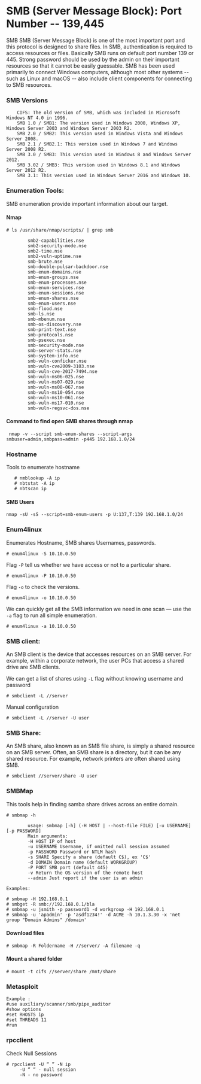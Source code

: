# SMB (Server Message Block): Port Number -- 139,445

SMB SMB (Server Message Block) is one of the most important port and this protocol is designed to share files. In SMB, authentication is required to access resources or files. Basically SMB runs on default port number 139 or 445. Strong password should be used by the admin on their important resources so that it cannot be easily guessable. 
SMB has been used primarily to connect Windows computers, although most other systems -- such as Linux and macOS -- also include client components for connecting to SMB resources.

### SMB Versions
```
    CIFS: The old version of SMB, which was included in Microsoft Windows NT 4.0 in 1996.
    SMB 1.0 / SMB1: The version used in Windows 2000, Windows XP, Windows Server 2003 and Windows Server 2003 R2.
    SMB 2.0 / SMB2: This version used in Windows Vista and Windows Server 2008.
    SMB 2.1 / SMB2.1: This version used in Windows 7 and Windows Server 2008 R2.
    SMB 3.0 / SMB3: This version used in Windows 8 and Windows Server 2012.
    SMB 3.02 / SMB3: This version used in Windows 8.1 and Windows Server 2012 R2.
    SMB 3.1: This version used in Windows Server 2016 and Windows 10.
```
### Enumeration Tools:

SMB enumeration provide important information about our target.

#### Nmap

```
# ls /usr/share/nmap/scripts/ | grep smb

		smb2-capabilities.nse
		smb2-security-mode.nse
		smb2-time.nse
		smb2-vuln-uptime.nse
		smb-brute.nse
		smb-double-pulsar-backdoor.nse
		smb-enum-domains.nse
		smb-enum-groups.nse
		smb-enum-processes.nse
		smb-enum-services.nse
		smb-enum-sessions.nse
		smb-enum-shares.nse
		smb-enum-users.nse
		smb-flood.nse
		smb-ls.nse
		smb-mbenum.nse
		smb-os-discovery.nse
		smb-print-text.nse
		smb-protocols.nse
		smb-psexec.nse
		smb-security-mode.nse
		smb-server-stats.nse
		smb-system-info.nse
		smb-vuln-conficker.nse
		smb-vuln-cve2009-3103.nse
		smb-vuln-cve-2017-7494.nse
		smb-vuln-ms06-025.nse
		smb-vuln-ms07-029.nse
		smb-vuln-ms08-067.nse
		smb-vuln-ms10-054.nse
		smb-vuln-ms10-061.nse
		smb-vuln-ms17-010.nse
		smb-vuln-regsvc-dos.nse
```

#### Command to find open SMB shares through nmap
```
 nmap -v --script smb-enum-shares --script-args smbuser=admin,smbpass=admin -p445 192.168.1.0/24
```

### Hostname
 Tools to enumerate hostname
 
```
   # nmblookup -A ip
   # nbtstat -A ip
   # nbtscan ip
```
#### SMB Users
```
nmap -sU -sS --script=smb-enum-users -p U:137,T:139 192.168.1.0/24
```

### Enum4linux
Enumerates Hostname, SMB shares Usernames, passwords.
```
# enum4linux -S 10.10.0.50
```

Flag `-P` tell us whether we have access or not to a particular share.
```
# enum4linux -P 10.10.0.50
```

Flag `-o` to check the versions.
```
# enum4linux -o 10.10.0.50
```

We can quickly get all the SMB information we need in one scan — use the `-a` flag to run all simple enumeration.
```
# enum4linux -a 10.10.0.50
```

### SMB client:
An SMB client is the device that accesses resources on an SMB server. For example, within a corporate network, the user PCs that access a shared drive are SMB clients.

We can get a list of shares using `-L` flag without knowing username and password
```
# smbclient -L //server
```
Manual configuration
```
# smbclient -L //server -U user
```
### SMB Share:
An SMB share, also known as an SMB file share, is simply a shared resource on an SMB server. Often, an SMB share is a directory, but it can be any shared resource. For example, network printers are often shared using SMB.
```
# smbclient //server/share -U user
```


### SMBMap
This tools help in finding samba share drives across an entire domain.

```
# smbmap -h

		usage: smbmap [-h] (-H HOST | --host-file FILE) [-u USERNAME] [-p PASSWORD]
		Main arguments:
		-H HOST IP of host
		-u USERNAME Username, if omitted null session assumed
		-p PASSWORD Password or NTLM hash
		-s SHARE Specify a share (default C$), ex 'C$'
		-d DOMAIN Domain name (default WORKGROUP)
		-P PORT SMB port (default 445)
		-v Return the OS version of the remote host
		--admin Just report if the user is an admin
```

```
Examples:

# smbmap -H 192.168.0.1
# smbget -R smb://192.168.0.1/bla
# smbmap -u jsmith -p password1 -d workgroup -H 192.168.0.1
# smbmap -u 'apadmin' -p 'asdf1234!' -d ACME -h 10.1.3.30 -x 'net group "Domain Admins" /domain' 
```

#### Download files
```
# smbmap -R Foldername -H //server/ -A filename -q
```
#### Mount a shared folder
```
# mount -t cifs //server/share /mnt/share
```
### Metasploit

```
Example :
#use auxiliary/scanner/smb/pipe_auditor
#show options
#set RHOSTS ip
#set THREADS 11
#run
```
### rpcclient 
  Check Null Sessions
```
# rpcclient -U “ ” -N ip
     -U “ “ - null session
     -N - no password
```


